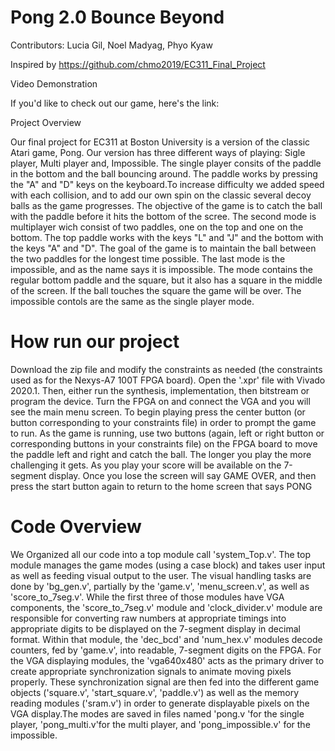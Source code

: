 # Pong 2.0 Bounce Beyond

Contributors: Lucia Gil, Noel Madyag, Phyo Kyaw

Inspired by https://github.com/chmo2019/EC311_Final_Project

Video Demonstration

If you'd like to check out our game, here's the link: 

Project Overview

Our final project for EC311 at Boston University is a version of the classic Atari game, Pong. Our version has three different ways of playing: Sigle player, Multi player and, Impossible. The single player consits of the paddle in the bottom and the ball bouncing around. The paddle works by pressing the "A" and "D" keys on the keyboard.To increase difficulty we added speed with each collision, and to add our own spin on the classic several decoy balls as the game progresses. The objective of the game is to catch the ball with the paddle before it hits the bottom of the scree. The second mode is multiplayer wich consist of two paddles, one on the top and one on the bottom. The top paddle works with the keys "L" and "J" and the bottom with the keys "A" and "D". The goal of the game is to maintain the ball between the two paddles for the longest time possible. The last mode is the impossible, and as the name says it is impossible. The mode contains the regular bottom paddle and the square, but it also has a square in the middle of the screen. If the ball touches the square the game will be over. The impossible contols are the same as the single player mode.

# How run our project

Download the zip file and modify the constraints as needed (the constraints used as for the Nexys-A7 100T FPGA board). Open the '.xpr' file with Vivado 2020.1. Then, either run the synthesis, implementation, then bitstream or program the device. Turn the FPGA on and connect the VGA and you will see the main menu screen. To begin playing press the center button (or button corresponding to your constraints file) in order to prompt the game to run. As the game is running, use two buttons (again, left or right button or corresponding buttons in your constraints file) on the FPGA board to move the paddle left and right and catch the ball. The longer you play the more challenging it gets. As you play your score will be available on the 7-segment display. Once you lose the screen will say GAME OVER, and then press the start button again to return to the home screen that says PONG 

# Code Overview



We Organized all our code into a top module call 'system_Top.v'. The top module manages the game modes (using a case block) and takes user input as well as feeding visual output to the user. The visual handling tasks are done by 'bg_gen.v', partially by the 'game.v', 'menu_screen.v', as well as 'score_to_7seg.v'. While the first three of those modules have VGA components, the 'score_to_7seg.v' module and 'clock_divider.v' module are responsible for converting raw numbers at appropriate timings into appropriate digits to be displayed on the 7-segment display in decimal format. Within that module, the 'dec_bcd' and 'num_hex.v' modules decode counters, fed by 'game.v', into readable, 7-segment digits on the FPGA. For the VGA displaying modules, the 'vga640x480' acts as the primary driver to create appropriate synchronization signals to animate moving pixels properly. These synchronization signal are then fed into the different game objects ('square.v', 'start_square.v', 'paddle.v') as well as the memory reading modules ('sram.v') in order to generate displayable pixels on the VGA display.The modes are saved in files named 'pong.v 'for the single player, 'pong_multi.v'for the multi player, and 'pong_impossible.v' for the impossible.
